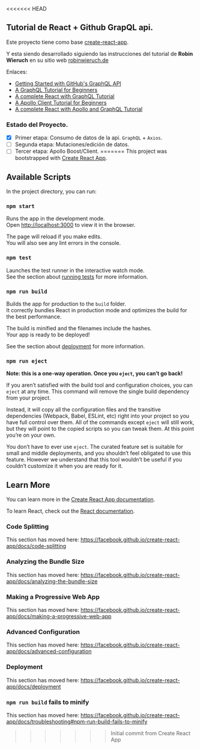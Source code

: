 <<<<<<< HEAD
## Tutorial de React + Github GrapQL api.

Este proyecto tiene como base [create-react-app](https://github.com/facebook/create-react-app).

Y esta siendo desarrollado siguiendo las instrucciones del tutorial de **Robin Wieruch** en su sitio web [robinwieruch.de](https://www.robinwieruch.de)

Enlaces:
- [Getting Started with GitHub's GraphQL API](https://www.robinwieruch.de/react-with-graphql-tutorial/)
- [A GraphQL Tutorial for Beginners](https://www.robinwieruch.de/graphql-tutorial/)
- [A complete React with GraphQL Tutorial](https://www.robinwieruch.de/react-with-graphql-tutorial/)
- [A Apollo Client Tutorial for Beginners](https://www.robinwieruch.de/graphql-apollo-client-tutorial/)
- [ A complete React with Apollo and GraphQL Tutorial](https://www.robinwieruch.de/react-graphql-apollo-tutorial/)


### Estado del Proyecto.
- [X] Primer etapa: Consumo de datos de la api. `GraphQL` + `Axios`.
- [ ] Segunda etapa: Mutaciones/edición de datos.
- [ ] Tercer etapa: Apollo Boost/Client.
=======
This project was bootstrapped with [Create React App](https://github.com/facebook/create-react-app).

## Available Scripts

In the project directory, you can run:

### `npm start`

Runs the app in the development mode.<br>
Open [http://localhost:3000](http://localhost:3000) to view it in the browser.

The page will reload if you make edits.<br>
You will also see any lint errors in the console.

### `npm test`

Launches the test runner in the interactive watch mode.<br>
See the section about [running tests](https://facebook.github.io/create-react-app/docs/running-tests) for more information.

### `npm run build`

Builds the app for production to the `build` folder.<br>
It correctly bundles React in production mode and optimizes the build for the best performance.

The build is minified and the filenames include the hashes.<br>
Your app is ready to be deployed!

See the section about [deployment](https://facebook.github.io/create-react-app/docs/deployment) for more information.

### `npm run eject`

**Note: this is a one-way operation. Once you `eject`, you can’t go back!**

If you aren’t satisfied with the build tool and configuration choices, you can `eject` at any time. This command will remove the single build dependency from your project.

Instead, it will copy all the configuration files and the transitive dependencies (Webpack, Babel, ESLint, etc) right into your project so you have full control over them. All of the commands except `eject` will still work, but they will point to the copied scripts so you can tweak them. At this point you’re on your own.

You don’t have to ever use `eject`. The curated feature set is suitable for small and middle deployments, and you shouldn’t feel obligated to use this feature. However we understand that this tool wouldn’t be useful if you couldn’t customize it when you are ready for it.

## Learn More

You can learn more in the [Create React App documentation](https://facebook.github.io/create-react-app/docs/getting-started).

To learn React, check out the [React documentation](https://reactjs.org/).

### Code Splitting

This section has moved here: https://facebook.github.io/create-react-app/docs/code-splitting

### Analyzing the Bundle Size

This section has moved here: https://facebook.github.io/create-react-app/docs/analyzing-the-bundle-size

### Making a Progressive Web App

This section has moved here: https://facebook.github.io/create-react-app/docs/making-a-progressive-web-app

### Advanced Configuration

This section has moved here: https://facebook.github.io/create-react-app/docs/advanced-configuration

### Deployment

This section has moved here: https://facebook.github.io/create-react-app/docs/deployment

### `npm run build` fails to minify

This section has moved here: https://facebook.github.io/create-react-app/docs/troubleshooting#npm-run-build-fails-to-minify
>>>>>>> Initial commit from Create React App
